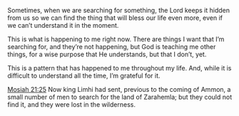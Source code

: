 ---
---

Sometimes, when we are searching for something, the Lord keeps it hidden from us so we can find the thing that will bless our life even more, even if we can’t understand it in the moment. 

This is what is happening to me right now. There are things I want that I’m searching for, and they’re not happening, but God is teaching me other things, for a wise purpose that He understands, but that I don’t, yet. 

This is a pattern that has happened to me throughout my life. And, while it is difficult to understand all the time, I’m grateful for it. 

[Mosiah 21:25](https://www.churchofjesuschrist.org/study/scriptures/bofm/mosiah/21?id=p25&lang=eng#p25) ​Now king Limhi had sent, previous to the coming of Ammon, a ​​​small​ number of men to ​​​search​ for the land of Zarahemla; but they could not find it, and they were lost in the wilderness.